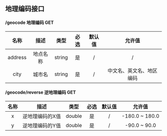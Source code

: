 ## 地理编码接口

#### /geocode 地理编码 GET
| 名称 | 描述 | 类型 | 必选 | 默认值 | 允许值 | 
| :---: | :---: | :---: | :---: | :---: | :---: |
| address | 地点名称 | string | 是 | / | / |
| city | 城市名 | string | 是 | / | 中文名、英文名、地区编码 |

#### /geocode/reverse 逆地理编码 GET
| 名称 | 描述 | 类型 | 必选 | 默认值 | 允许值 | 
| :---: | :---: | :---: | :---: | :---: | :---: |
| x | 逆地理编码的X值 | double | 是 | / | -180.0 ~ 180.0 |
| y | 逆地理编码的Y值 | double | 是 | / | -90.0 ~ 90.0 |